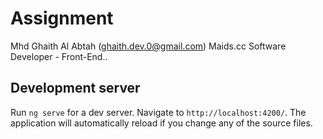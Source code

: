 # Assignment

Mhd Ghaith Al Abtah (ghaith.dev.0@gmail.com)
Maids.cc Software Developer - Front-End..

## Development server

Run `ng serve` for a dev server. Navigate to `http://localhost:4200/`. The application will automatically reload if you change any of the source files.
